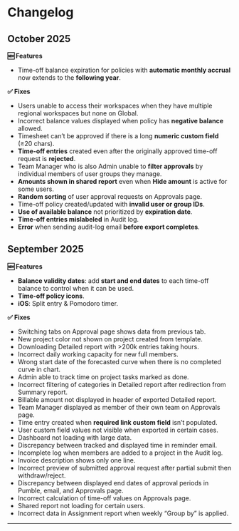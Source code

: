 
# Changelog

## October 2025
**🆕 Features**
- Time-off balance expiration for policies with **automatic monthly accrual** now extends to the **following year**.

**✅ Fixes**
- Users unable to access their workspaces when they have multiple regional workspaces but none on Global.
- Incorrect balance values displayed when policy has **negative balance** allowed.
- Timesheet can’t be approved if there is a long **numeric custom field** (≥20 chars).
- **Time-off entries** created even after the originally approved time-off request is **rejected**.
- Team Manager who is also Admin unable to **filter approvals** by individual members of user groups they manage.
- **Amounts shown in shared report** even when **Hide amount** is active for some users.
- **Random sorting** of user approval requests on Approvals page.
- Time-off policy created/updated with **invalid user or group IDs**.
- **Use of available balance** not prioritized by **expiration date**.
- **Time-off entries mislabeled** in Audit log.
- **Error** when sending audit-log email **before export completes**.

## September 2025
**🆕 Features**
- **Balance validity dates**: add **start and end dates** to each time-off balance to control when it can be used.
- **Time-off policy icons**.
- **iOS**: Split entry & Pomodoro timer.

**✅ Fixes**
- Switching tabs on Approval page shows data from previous tab.
- New project color not shown on project created from template.
- Downloading Detailed report with >200k entries taking hours.
- Incorrect daily working capacity for new full members.
- Wrong start date of the forecasted curve when there is no completed curve in chart.
- Admin able to track time on project tasks marked as done.
- Incorrect filtering of categories in Detailed report after redirection from Summary report.
- Billable amount not displayed in header of exported Detailed report.
- Team Manager displayed as member of their own team on Approvals page.
- Time entry created when **required link custom field** isn’t populated.
- User custom field values not visible when exported in certain cases.
- Dashboard not loading with large data.
- Discrepancy between tracked and displayed time in reminder email.
- Incomplete log when members are added to a project in the Audit log.
- Invoice description shows only one line.
- Incorrect preview of submitted approval request after partial submit then withdraw/reject.
- Discrepancy between displayed end dates of approval periods in Pumble, email, and Approvals page.
- Incorrect calculation of time-off values on Approvals page.
- Shared report not loading for certain users.
- Incorrect data in Assignment report when weekly “Group by” is applied.


---

